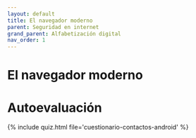 ```yaml
---
layout: default
title: El navegador moderno
parent: Seguridad en internet
grand_parent: Alfabetización digital
nav_order: 1
---
```


# El navegador moderno

# Autoevaluación

{% include quiz.html file='cuestionario-contactos-android' %}